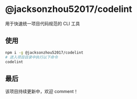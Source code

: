 # @jacksonzhou52017/codelint

用于快速统一项目代码规范的 CLI 工具

## 使用

```bash
npm i -g @jacksonzhou52017/codelint
# 进入项目目录中执行以下命令
codelint
```

## 最后

该项目持续更新中，欢迎 comment！

